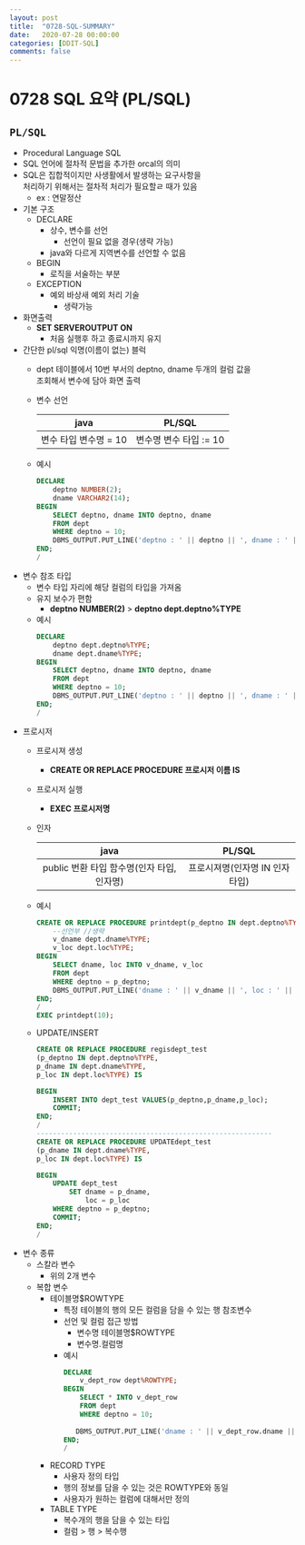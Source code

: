 ```yaml
---
layout: post
title:  "0728-SQL-SUMMARY"
date:   2020-07-28 00:00:00
categories: [DDIT-SQL]
comments: false
---
```


# 0728 SQL 요약 (PL/SQL)

## `PL/SQL`
- Procedural Language SQL
- SQL 언어에 절차적 문법을 추가한 orcal의 의미
- SQL은 집합적이지만 사생활에서 발생하는 요구사항을
<br>처리하기 위해서는 절차적 처리가 필요할ㄹ 때가 있음
    - ex : 연말정산
- 기본 구조
    - DECLARE 
        - 상수, 변수를 선언
            - 선언이 필요 없을 경우(생략 가능)
        - java와 다르게 지역변수를 선언할 수 없음
    - BEGIN
        - 로직을 서술하는 부분
    - EXCEPTION 
        - 예외 바상새 예외 처리 기술
            - 생략가능
- 화면출력
    - __SET SERVEROUTPUT ON__
        - 처음 실행후 하고 종료시까지 유지                            
- 간단한 pl/sql 익명(이름이 없는) 블럭
    - dept 테이블에서 10번 부서의 deptno, dname 두개의 컬럼 값을 
    <br> 조회해서 변수에 담아 화면 출력
    - 변수 선언 
    
        |java|PL/SQL|
        |:---:|:---:|
        |변수 타입 변수명 = 10 |변수명 변수 타입 := 10|
    - 예시
        ```sql
        DECLARE
            deptno NUMBER(2);
            dname VARCHAR2(14);
        BEGIN
            SELECT deptno, dname INTO deptno, dname
            FROM dept
            WHERE deptno = 10;
            DBMS_OUTPUT.PUT_LINE('deptno : ' || deptno || ', dname : ' || dname);
        END;
        /
        ```         
- 변수 참조 타입      
    - 변수 타입 자리에 해당 컬럼의 타입을 가져옴
    - 유지 보수가 편함
        - __deptno  NUMBER(2)__  >  __deptno dept.deptno%TYPE__
    - 예시
        ```sql
        DECLARE
            deptno dept.deptno%TYPE;
            dname dept.dname%TYPE;
        BEGIN
            SELECT deptno, dname INTO deptno, dname
            FROM dept
            WHERE deptno = 10;
            DBMS_OUTPUT.PUT_LINE('deptno : ' || deptno || ', dname : ' || dname);
        END;
        /
        ```
- 프로시저 
    - 프로시져 생성
        - __CREATE OR REPLACE PROCEDURE 프로시저 이름 IS__
    - 프로시저 실행
        - __EXEC 프로시저명__
    - 인자
    
        |java|PL/SQL| 
        |:---:|:---:|
        |public 번환 타입 함수명(인자 타입, 인자명) |프로시져명(인자명 IN 인자타입)|
    - 예시
        ```sql
        CREATE OR REPLACE PROCEDURE printdept(p_deptno IN dept.deptno%TYPE) IS
            --선언부 //생략
            v_dname dept.dname%TYPE;
            v_loc dept.loc%TYPE;
        BEGIN 
            SELECT dname, loc INTO v_dname, v_loc
            FROM dept
            WHERE deptno = p_deptno;
            DBMS_OUTPUT.PUT_LINE('dname : ' || v_dname || ', loc : ' || v_loc);
        END;
        /
        EXEC printdept(10);
        ```
    - UPDATE/INSERT        
        ```sql
        CREATE OR REPLACE PROCEDURE regisdept_test
        (p_deptno IN dept.deptno%TYPE, 
        p_dname IN dept.dname%TYPE, 
        p_loc IN dept.loc%TYPE) IS
        
        BEGIN
            INSERT INTO dept_test VALUES(p_deptno,p_dname,p_loc);
            COMMIT;
        END;
        /
        ----------------------------------------------------------
        CREATE OR REPLACE PROCEDURE UPDATEdept_test
        (p_dname IN dept.dname%TYPE, 
        p_loc IN dept.loc%TYPE) IS
        
        BEGIN
            UPDATE dept_test
                SET dname = p_dname,
                    loc = p_loc
            WHERE deptno = p_deptno;
            COMMIT;         
        END;
        /
        ```
- 변수 종류
    - 스칼라 변수 
        - 위의 2개 변수
    - 복합 변수
        - 테이블명$ROWTYPE
            - 특정 테이블의 행의 모든 컬럼을 담을 수 있는 행 참조변수
            - 선언 및 컬럼 접근 방법
                - 변수명 테이블명$ROWTYPE
                - 변수명.컬럼명
            - 예시
                ```sql
                DECLARE
                    v_dept_row dept%ROWTYPE;
                BEGIN
                    SELECT * INTO v_dept_row
                    FROM dept
                    WHERE deptno = 10;
                    
                   DBMS_OUTPUT.PUT_LINE('dname : ' || v_dept_row.dname || ',loc : ' || v_dept_row.loc);
                END;
                /
                ```
        - RECORD TYPE
            - 사용자 정의 타입
            - 행의 정보를 담을 수 있는 것은 ROWTYPE와 동일
            - 사용자가 원하는 컬럼에 대해서만 정의
        - TABLE TYPE 
            - 복수개의 행을 담을 수 있는 타입
            - 컬럼 > 행 > 복수행
             
        